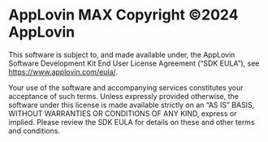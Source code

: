 # AppLovin MAX Copyright ©2024 AppLovin

This software is subject to, and made available under, the AppLovin Software Development Kit End User License Agreement (“SDK EULA”), see https://www.applovin.com/eula/.

Your use of the software and accompanying services constitutes your acceptance of such terms. Unless expressly provided otherwise, the software under this license is made available strictly on an “AS IS” BASIS, WITHOUT WARRANTIES OR CONDITIONS OF ANY KIND, express or implied. Please review the SDK EULA for details on these and other terms and conditions. 
